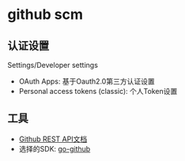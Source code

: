# github scm



## 认证设置

Settings/Developer settings
+ OAuth Apps: 基于Oauth2.0第三方认证设置
+ Personal access tokens (classic): 个人Token设置


## 工具

+ [Github REST API文档](https://docs.github.com/cn/rest)
+ 选择的SDK: [go-github](https://github.com/google/go-github)